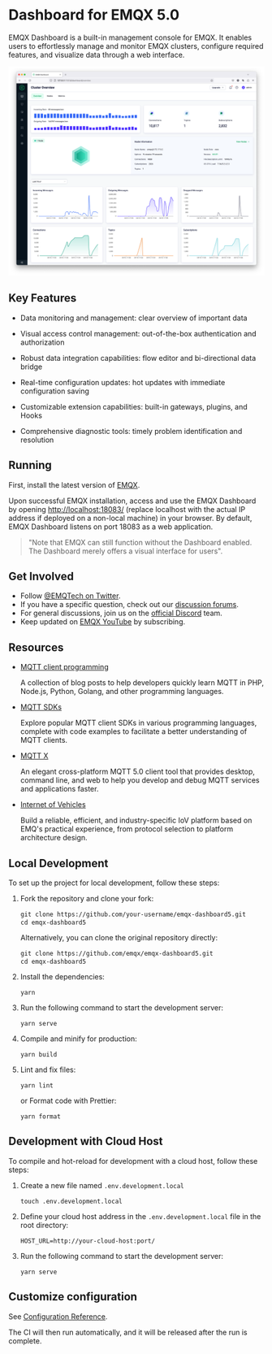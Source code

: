 # Dashboard for EMQX 5.0

EMQX Dashboard is a built-in management console for EMQX. It enables users to effortlessly manage and monitor EMQX clusters, configure required features, and visualize data through a web interface.

![image](./assets/overview.png)

## Key Features

- Data monitoring and management: clear overview of important data

- Visual access control management: out-of-the-box authentication and authorization

- Robust data integration capabilities: flow editor and bi-directional data bridge

- Real-time configuration updates: hot updates with immediate configuration saving

- Customizable extension capabilities: built-in gateways, plugins, and Hooks

- Comprehensive diagnostic tools: timely problem identification and resolution

## Running

First, install the latest version of [EMQX](https://www.emqx.com/en/try?product=broker).

Upon successful EMQX installation, access and use the EMQX Dashboard by opening <http://localhost:18083/> (replace localhost with the actual IP address if deployed on a non-local machine) in your browser. By default, EMQX Dashboard listens on port 18083 as a web application.

> "Note that EMQX can still function without the Dashboard enabled. The Dashboard merely offers a visual interface for users".

## Get Involved

- Follow [@EMQTech on Twitter](https://twitter.com/EMQTech).
- If you have a specific question, check out our [discussion forums](https://github.com/emqx/emqx/discussions).
- For general discussions, join us on the [official Discord](https://discord.gg/xYGf3fQnES) team.
- Keep updated on [EMQX YouTube](https://www.youtube.com/channel/UC5FjR77ErAxvZENEWzQaO5Q) by subscribing.

## Resources

- [MQTT client programming](https://www.emqx.com/en/blog/tag/mqtt-client-programming)

  A collection of blog posts to help developers quickly learn MQTT in PHP, Node.js, Python, Golang, and other programming languages.

- [MQTT SDKs](https://www.emqx.com/en/mqtt-client-sdk)

  Explore popular MQTT client SDKs in various programming languages, complete with code examples to facilitate a better understanding of MQTT clients.

- [MQTT X](https://mqttx.app/)

  An elegant cross-platform MQTT 5.0 client tool that provides desktop, command line, and web to help you develop and debug MQTT services and applications faster.

- [Internet of Vehicles](https://www.emqx.com/en/blog/category/internet-of-vehicles)

  Build a reliable, efficient, and industry-specific IoV platform based on EMQ's practical experience, from protocol selection to platform architecture design.

## Local Development

To set up the project for local development, follow these steps:

1. Fork the repository and clone your fork:

    ```shell
    git clone https://github.com/your-username/emqx-dashboard5.git
    cd emqx-dashboard5
    ```

    Alternatively, you can clone the original repository directly:

    ```shell
    git clone https://github.com/emqx/emqx-dashboard5.git
    cd emqx-dashboard5
    ```

2. Install the dependencies:

    ```shell
    yarn
    ```

3. Run the following command to start the development server:

    ```shell
    yarn serve
    ```

4. Compile and minify for production:

    ```shell
    yarn build
    ```

5. Lint and fix files:

    ```shell
    yarn lint
    ```

    or Format code with Prettier:

    ```shell
    yarn format
    ```

## Development with Cloud Host

To compile and hot-reload for development with a cloud host, follow these steps:

1. Create a new file named `.env.development.local`

    ```shell
    touch .env.development.local
    ```

2. Define your cloud host address in the `.env.development.local` file in the root directory:

    ```shell
    HOST_URL=http://your-cloud-host:port/
    ```

3. Run the following command to start the development server:

    ```shell
    yarn serve
    ```

## Customize configuration

See [Configuration Reference](https://cli.vuejs.org/config/).

The CI will then run automatically, and it will be released after the run is complete.
